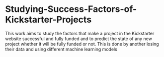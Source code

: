 # Studying-Success-Factors-of-Kickstarter-Projects
This work aims to study the factors that make a project in the Kickstarter website successful and fully funded and to predict the state of any new project whether it will be fully funded or not. This is done by another losing their data and using different machine learning models 
